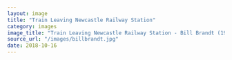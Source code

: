 ```yaml
---
layout: image
title: "Train Leaving Newcastle Railway Station"
category: images
image_title: "Train Leaving Newcastle Railway Station - Bill Brandt (1937)"
source_url: "/images/billbrandt.jpg"
date: 2018-10-16
---
```

